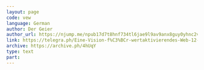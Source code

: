 ```yaml
---
layout: page
code: vew
language: German
author: Der Geier
author_url: https://njump.me/npub17d7t8hnf734tl6jae9l9av9anx8guy0yhnc2vd9w22vgcvrazs8qjtsnpu
link: https://telegra.ph/Eine-Vision-f%C3%BCr-wertaktivierendes-Web-12-20
archive: https://archive.ph/4hUqY
type: text
part: 
---
```

